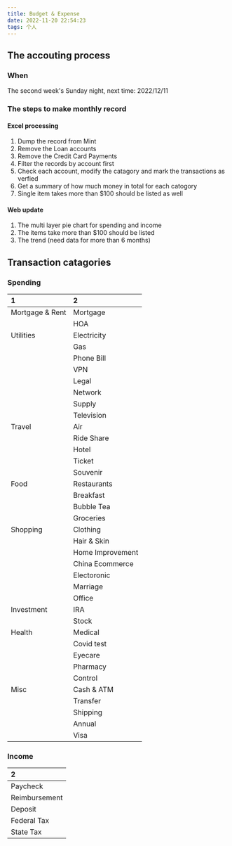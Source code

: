 ```yaml
---
title: Budget & Expense
date: 2022-11-20 22:54:23
tags: 个人
---
```


## The accouting process

### When

The second week's Sunday night, next time: 2022/12/11

### The steps to make monthly record

#### Excel processing

1. Dump the record from Mint
2. Remove the Loan accounts
3. Remove the Credit Card Payments
4. Filter the records by account first
5. Check each account, modify the catagory and mark the transactions as verfied
6. Get a summary of how much money in total for each catogory
7. Single item takes more than $100 should be listed as well

#### Web update

1. The multi layer pie chart for spending and income
2. The items take more than $100 should be listed
3. The trend (need data for more than 6 months)

## Transaction catagories

### Spending

| 1                 | 2                 |
| :--------         | :--------         |
| Mortgage & Rent   | Mortgage          |
|                   | HOA               |
| Utilities         | Electricity       |
|                   | Gas               |
|                   | Phone Bill        |
|                   | VPN               |
|                   | Legal             |
|                   | Network           |
|                   | Supply            |
|                   | Television        |
| Travel            | Air               |
|                   | Ride Share        |
|                   | Hotel             |
|                   | Ticket            |
|                   | Souvenir          |  
| Food              | Restaurants       |
|                   | Breakfast         |
|                   | Bubble Tea        |
|                   | Groceries         |
| Shopping          | Clothing          |
|                   | Hair & Skin       |
|                   | Home Improvement  |
|                   | China Ecommerce   |
|                   | Electoronic       |
|                   | Marriage          |
|                   | Office            |
| Investment        | IRA               |
|                   | Stock             |
| Health            | Medical           |
|                   | Covid test        |
|                   | Eyecare           |
|                   | Pharmacy          |
|                   | Control           |
| Misc              | Cash & ATM        |
|                   | Transfer          |
|                   | Shipping          |
|                   | Annual            |
|                   | Visa              |



### Income

| 2                 |
| :--------         |
| Paycheck          |
| Reimbursement     |
| Deposit           |
| Federal Tax       |
| State Tax         |